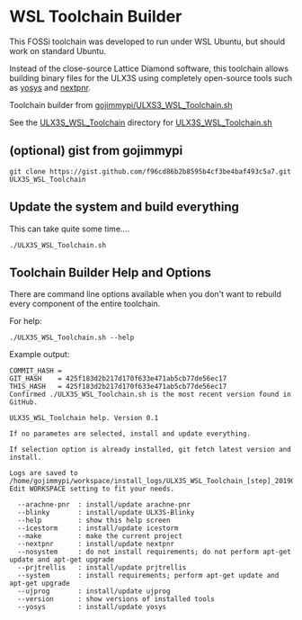 # WSL Toolchain Builder

This FOSSi toolchain was developed to run under WSL Ubuntu, but should work on standard Ubuntu.

Instead of the close-source Lattice Diamond software, this toolchain allows building binary files for the ULX3S using completely open-source tools such as [yosys](https://github.com/cliffordwolf/yosys.git) and [nextpnr](https://github.com/YosysHQ/nextpnr#nextpnr-ecp5).

Toolchain builder from [gojimmypi/ULXS3_WSL_Toolchain.sh](https://gist.github.com/gojimmypi/f96cd86b2b8595b4cf3be4baf493c5a7)

See the [ULX3S_WSL_Toolchain](./ULX3S_WSL_Toolchain) directory for [ULX3S_WSL_Toolchain.sh](./ULX3S_WSL_Toolchain/ULX3S_WSL_Toolchain.sh)

## (optional) gist from gojimmypi
```
git clone https://gist.github.com/f96cd86b2b8595b4cf3be4baf493c5a7.git ULX3S_WSL_Toolchain
```
## Update the system and build everything

This can take quite some time....

```
./ULX3S_WSL_Toolchain.sh
```

## Toolchain Builder Help and Options 

There are command line options available when you don't want to rebuild every component of the entire toolchain.

For help:

```
./ULX3S_WSL_Toolchain.sh --help
```

Example output:

```
COMMIT_HASH =
GIT_HASH    = 425f183d2b217d170f633e471ab5cb77de56ec17
THIS_HASH   = 425f183d2b217d170f633e471ab5cb77de56ec17
Confirmed ./ULX3S_WSL_Toolchain.sh is the most recent version found in GitHub.

ULX3S_WSL_Toolchain help. Version 0.1

If no parametes are selected, install and update everything.

If selection option is already installed, git fetch latest version and install.

Logs are saved to /home/gojimmypi/workspace/install_logs/ULX3S_WSL_Toolchain_[step]_20190602_182848.log
Edit WORKSPACE setting to fit your needs.

  --arachne-pnr  : install/update arachne-pnr
  --blinky       : install/update ULX3S-Blinky
  --help         : show this help screen
  --icestorm     : install/update icestorm
  --make         : make the current project
  --nextpnr      : install/update nextpnr
  --nosystem     : do not install requirements; do not perform apt-get update and apt-get upgrade
  --prjtrellis   : install/update prjtrellis
  --system       : install requirements; perform apt-get update and apt-get upgrade
  --ujprog       : install/update ujprog
  --version      : show versions of installed tools
  --yosys        : install/update yosys
  ```

